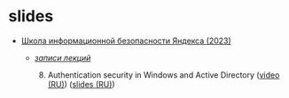 # slides

* [Школа информационной безопасности Яндекса (2023)](https://yandex.ru/yaintern/schools/shkib)

    * *[записи лекций](https://www.youtube.com/playlist?list=PLQC2_0cDcSKD_JHWtEJGIFQUVh7Z5JM8E)*

        8. Authentication security in Windows and Active Directory ([video (RU)](https://www.youtube.com/watch?v=_Yuu4RaMWDY&list=PLQC2_0cDcSKD_JHWtEJGIFQUVh7Z5JM8E&index=8&t=83s&pp=iAQB)) ([slides (RU)](Authentication-security-in-windows-and-AD-shkib-2023.pdf))
